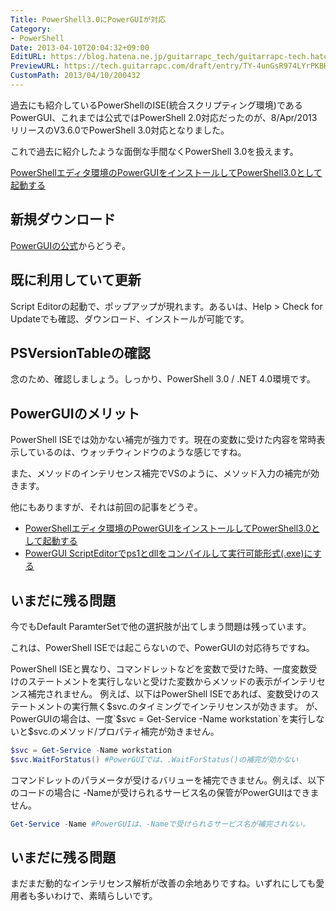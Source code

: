 ```yaml
---
Title: PowerShell3.0にPowerGUIが対応
Category:
- PowerShell
Date: 2013-04-10T20:04:32+09:00
EditURL: https://blog.hatena.ne.jp/guitarrapc_tech/guitarrapc-tech.hatenablog.com/atom/entry/6802418398340691001
PreviewURL: https://tech.guitarrapc.com/draft/entry/TY-4unGsR974LYrPKBHpp39YVFk
CustomPath: 2013/04/10/200432
---
```


<!--
Date: 2013-04-10T20:04:32+09:00
URL: https://tech.guitarrapc.com/entry/2013/04/10/200432
-->

過去にも紹介しているPowerShellのISE(統合スクリプティング環境)であるPowerGUI、これまでは公式ではPowerShell 2.0対応だったのが、8/Apr/2013リリースのV3.6.0でPowerShell 3.0対応となりました。

これで過去に紹介したような面倒な手間なくPowerShell 3.0を扱えます。

[PowerShellエディタ環境のPowerGUIをインストールしてPowerShell3.0として起動する](https://tech.guitarrapc.com/entry/2013/02/04/220227)

## 新規ダウンロード

[PowerGUIの公式](http://powergui.org/index.jspa)からどうぞ。

## 既に利用していて更新

Script Editorの起動で、ポップアップが現れます。あるいは、Help > Check for Updateでも確認、ダウンロード、インストールが可能です。


## PSVersionTableの確認

念のため、確認しましょう。しっかり、PowerShell 3.0 / .NET 4.0環境です。

## PowerGUIのメリット

PowerShell ISEでは効かない補完が強力です。現在の変数に受けた内容を常時表示しているのは、ウォッチウィンドウのような感じですね。

また、メソッドのインテリセンス補完でVSのように、メソッド入力の補完が効きます。

他にもありますが、それは前回の記事をどうぞ。

* [PowerShellエディタ環境のPowerGUIをインストールしてPowerShell3.0として起動する](https://tech.guitarrapc.com/entry/2013/02/04/220227)
* [PowerGUI ScriptEditorでps1とdllをコンパイルして実行可能形式(.exe)にする](https://tech.guitarrapc.com/entry/2013/02/05/050202)

## いまだに残る問題

今でもDefault ParamterSetで他の選択肢が出てしまう問題は残っています。

これは、PowerShell ISEでは起こらないので、PowerGUIの対応待ちですね。

PowerShell ISEと異なり、コマンドレットなどを変数で受けた時、一度変数受けのステートメントを実行しないと受けた変数からメソッドの表示がインテリセンス補完されません。
例えば、以下はPowerShell ISEであれば、変数受けのステートメントの実行無く$svc.のタイミングでインテリセンスが効きます。
が、PowerGUIの場合は、一度`$svc = Get-Service -Name workstation`を実行しないと$svc.のメソッド/プロパティ補完が効きません。

```ps1
$svc = Get-Service -Name workstation
$svc.WaitForStatus() #PowerGUIでは、.WaitForStatus()の補完が効かない
```

コマンドレットのパラメータが受けるバリューを補完できません。例えば、以下のコードの場合に -Nameが受けられるサービス名の保管がPowerGUIはできません。

```ps1
Get-Service -Name #PowerGUIは、-Nameで受けられるサービス名が補完されない。
```

## いまだに残る問題

まだまだ動的なインテリセンス解析が改善の余地ありですね。いずれにしても愛用者も多いわけで、素晴らしいです。

